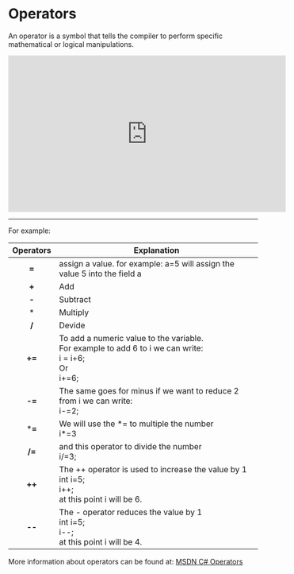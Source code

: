 ﻿
# Operators


An operator is a symbol that tells the compiler to perform specific mathematical or logical manipulations.

<iframe width="560" height="315" src="https://www.youtube.com/embed/L4acMJvm_fE?list=PL1DEQjXG2xnKI3TL-gsy91eXbh3ytOt6h" frameborder="0" allowfullscreen></iframe> 

---

For example: 

| Operators | Explanation                                                               |
|:---------:|---------------------------------------------------------------------------|
|**=**|assign a value. for example: a=5 will assign the value 5 into the field a|
|**+**|Add|
|**-**|Subtract|
|* |Multiply|
|**/**|Devide|
| **+=**    | To add a numeric value to the variable. <br>For example to add 6 to i we can write: <br>i = i+6; <br>Or<br> i+=6;                  |
| **-=**    | The same goes for minus if we want to reduce 2 from i we can write: <br>i-=2; |
| ***=**    | We will use the \*= to multiple the number<br> i\*=3 |
| **/=**    | and this operator to divide the number <br> i/=3; |
| **++**    | The ++ operator is used to increase the value by 1  <br>int i=5;  <br>i++; <br>at this point i will be 6. |
| **--**    | The - operator reduces the value by 1  <br>int i=5;  <br>i--;  <br>at this point i will be 4. |


More information about operators can be found at: [MSDN C# Operators](https://msdn.microsoft.com/en-us/library/6a71f45d.aspx)  

